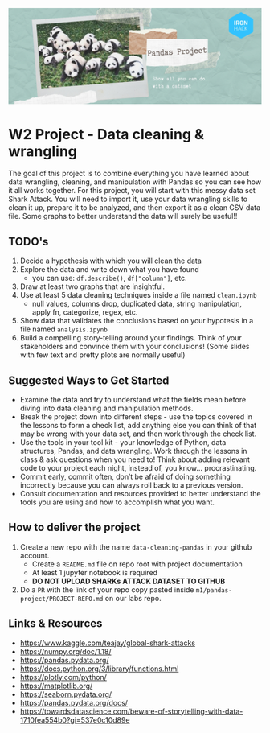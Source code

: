 ![portada](https://github.com/ironhack-datalabs/datamad1020-rev/blob/master/projects/W2-Pandas-project/portada.jpg)

# W2 Project - Data cleaning & wrangling

The goal of this project is to combine everything you have learned about data wrangling, cleaning, and manipulation with Pandas so you can see how it all works together. For this project, you will start with this messy data set Shark Attack. You will need to import it, use your data wrangling skills to clean it up, prepare it to be analyzed, and then export it as a clean CSV data file. Some graphs to better understand the data will surely be useful!!

## TODO's

1. Decide a hypothesis with which you will clean the data
2. Explore the data and write down what you have found
   - you can use: `df.describe()`, `df["column"]`, etc.
3. Draw at least two graphs that are insightful. 
4. Use at least 5 data cleaning techniques inside a file named `clean.ipynb`
   - null values, columns drop, duplicated data, string manipulation, apply fn, categorize, regex, etc.
5. Show data that validates the conclusions based on your hypotesis in a file named `analysis.ipynb`
6. Build a compelling story-telling around your findings. Think of your stakeholders and convince them with your conclusions! (Some slides with few text and pretty plots are normally useful)

## Suggested Ways to Get Started

- Examine the data and try to understand what the fields mean before diving into data cleaning and manipulation methods.
- Break the project down into different steps - use the topics covered in the lessons to form a check list, add anything else you can think of that may be wrong with your data set, and then work through the check list.
- Use the tools in your tool kit - your knowledge of Python, data structures, Pandas, and data wrangling.
  Work through the lessons in class & ask questions when you need to! Think about adding relevant code to your project each night, instead of, you know... procrastinating.
- Commit early, commit often, don’t be afraid of doing something incorrectly because you can always roll back to a previous version.
- Consult documentation and resources provided to better understand the tools you are using and how to accomplish what you want.

## How to deliver the project

1. Create a new repo with the name `data-cleaning-pandas` in your github account.
   - Create a `README.md` file on repo root with project documentation
   - At least 1 jupyter notebook is required
   - **DO NOT UPLOAD SHARKs ATTACK DATASET TO GITHUB**
2. Do a `PR` with the link of your repo copy pasted inside `m1/pandas-project/PROJECT-REPO.md` on our labs repo.

## Links & Resources

- <https://www.kaggle.com/teajay/global-shark-attacks>
- <https://numpy.org/doc/1.18/>
- <https://pandas.pydata.org/>
- https://docs.python.org/3/library/functions.html
- https://plotly.com/python/
- https://matplotlib.org/
- https://seaborn.pydata.org/
- https://pandas.pydata.org/docs/
- https://towardsdatascience.com/beware-of-storytelling-with-data-1710fea554b0?gi=537e0c10d89e
